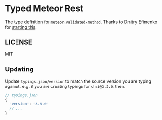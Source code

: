 # Typed Meteor Rest
The type definition for [`meteor-validated-method`](https://github.com/meteor/validated-method). Thanks to Dmitry Efimenko for [starting this](https://github.com/meteor/validated-method/issues/30).

## LICENSE
MIT

## Updating
Update `typings.json/version` to match the source version you are typing against.
e.g. if you are creating typings for `chai@3.5.0`, then:
```js
// typings.json
{
  "version": "3.5.0"
  // ...
}
```
